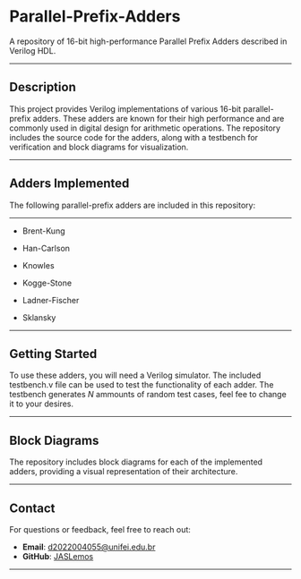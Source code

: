 # Parallel-Prefix-Adders
A repository of 16-bit high-performance Parallel Prefix Adders described in Verilog HDL.

---

## Description
This project provides Verilog implementations of various 16-bit parallel-prefix adders. These adders are known for their high performance and are commonly used in digital design for arithmetic operations. The repository includes the source code for the adders, along with a testbench for verification and block diagrams for visualization.

---

## Adders Implemented
The following parallel-prefix adders are included in this repository:

---

- Brent-Kung

- Han-Carlson

- Knowles

- Kogge-Stone

- Ladner-Fischer

- Sklansky

---

## Getting Started
To use these adders, you will need a Verilog simulator. The included testbench.v file can be used to test the functionality of each adder.
The testbench generates *N* ammounts of random test cases, feel fee to change it to your desires.

---

## Block Diagrams
The repository includes block diagrams for each of the implemented adders, providing a visual representation of their architecture.

---

## Contact

For questions or feedback, feel free to reach out:

- **Email**: d2022004055@unifei.edu.br
- **GitHub**: [JASLemos](https://github.com/JASLemos)

---

